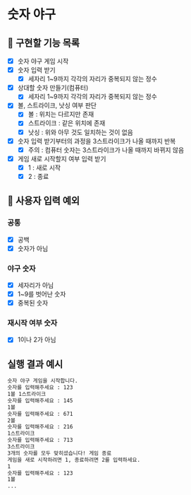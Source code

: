# 숫자 야구

## 🎯 구현할 기능 목록

- [x] 숫자 야구 게임 시작
- [x] 숫자 입력 받기
    - [x] 세자리 1~9까지 각각의 자리가 중복되지 않는 정수
- [x] 상대할 숫자 만들기(컴퓨터)
    - [x] 세자리 1~9까지 각각의 자리가 중복되지 않는 정수
- [x] 볼, 스트라이크, 낫싱 여부 판단
    - [x] 볼 : 위치는 다르지만 존재
    - [x] 스트라이크 : 같은 위치에 존재
    - [x] 낫싱 : 위와 아무 것도 일치하는 것이 없음
- [x] 숫자 입력 받기부터의 과정을 3스트라이크가 나올 때까지 반복
    - [x] 주의 : 컴퓨터 숫자는 3스트라이크가 나올 때까지 바뀌지 않음
- [x] 게임 새로 시작할지 여부 입력 받기
    - [x] 1 : 새로 시작
    - [x] 2 : 종료

## 👿 사용자 입력 예외

### 공통

- [x] 공백
- [x] 숫자가 아님

### 야구 숫자

- [x] 세자리가 아님
- [x] 1~9를 벗어난 숫자
- [x] 중복된 숫자

### 재시작 여부 숫자

- [x] 1이나 2가 아님

## 실행 결과 예시

~~~markdown
숫자 야구 게임을 시작합니다.
숫자를 입력해주세요 : 123
1볼 1스트라이크
숫자를 입력해주세요 : 145
1볼
숫자를 입력해주세요 : 671
2볼
숫자를 입력해주세요 : 216
1스트라이크
숫자를 입력해주세요 : 713
3스트라이크
3개의 숫자를 모두 맞히셨습니다! 게임 종료
게임을 새로 시작하려면 1, 종료하려면 2를 입력하세요.
1
숫자를 입력해주세요 : 123
1볼
...
~~~